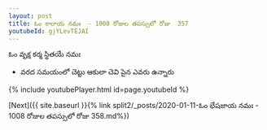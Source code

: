 ```yaml
---
layout: post
title: ఓం కాలాయ నమః  - 1008 రోజుల తపస్సులో రోజు  357
youtubeId: gjYLevTEJAI
---
```

 
 
 ఓం వృక్ష కర్మ స్థితయే నమః  
 
 -  వరద సమయంలో చెట్టు ఆకులా చెవి పైన ఎవరు ఉన్నారు 
 
  
 
  
 
 
 
 
 
 


{% include youtubePlayer.html id=page.youtubeId %}
 
[Next]({{ site.baseurl }}{% link  split2/_posts/2020-01-11-ఓం భేషజాయ నమః  - 1008 రోజుల తపస్సులో రోజు  358.md%})
 
